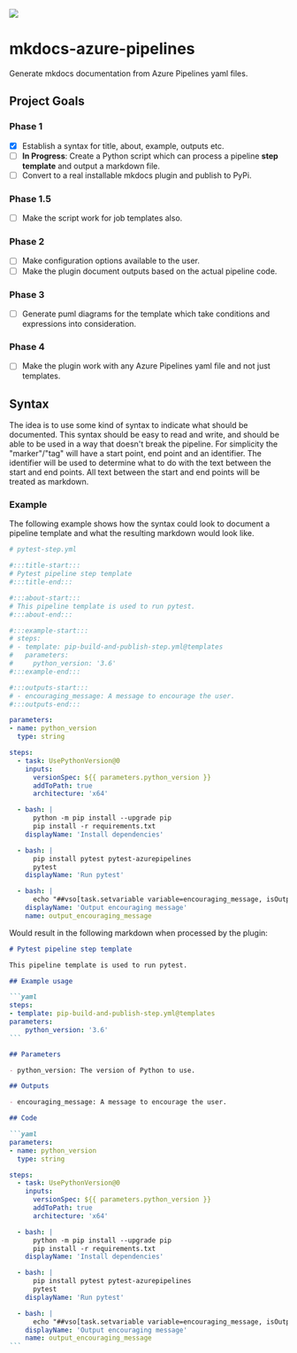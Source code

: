 ![](https://img.shields.io/badge/Under%20Development%20-fc2803)

# mkdocs-azure-pipelines
Generate mkdocs documentation from Azure Pipelines yaml files.

## Project Goals

### Phase 1
- [x] Establish a syntax for title, about, example, outputs etc.
- [ ] **In Progress**: Create a Python script which can process a pipeline **step template** and output a markdown file.
- [ ] Convert to a real installable mkdocs plugin and publish to PyPi.

### Phase 1.5
- [ ] Make the script work for job templates also.

### Phase 2
- [ ] Make configuration options available to the user.
- [ ] Make the plugin document outputs based on the actual pipeline code.

### Phase 3
- [ ] Generate puml diagrams for the template which take conditions and expressions into consideration.

### Phase 4
- [ ] Make the plugin work with any Azure Pipelines yaml file and not just templates.


## Syntax

The idea is to use some kind of syntax to indicate what should be documented. This syntax should be easy to read and write, and should be able to be used in a way that doesn't break the pipeline. For simplicity the "marker"/"tag" will have a start point, end point and an identifier. The identifier will be used to determine what to do with the text between the start and end points. All text between the start and end points will be treated as markdown.

### Example

The following example shows how the syntax could look to document a pipeline template and what the resulting markdown would look like.

```yaml
# pytest-step.yml

#:::title-start:::
# Pytest pipeline step template
#:::title-end:::

#:::about-start:::
# This pipeline template is used to run pytest.
#:::about-end:::

#:::example-start:::
# steps:
# - template: pip-build-and-publish-step.yml@templates
#   parameters:
#     python_version: '3.6'
#:::example-end:::

#:::outputs-start:::
# - encouraging_message: A message to encourage the user.
#:::outputs-end:::

parameters:
- name: python_version
  type: string

steps:
  - task: UsePythonVersion@0
    inputs:
      versionSpec: ${{ parameters.python_version }}
      addToPath: true
      architecture: 'x64'

  - bash: |
      python -m pip install --upgrade pip
      pip install -r requirements.txt
    displayName: 'Install dependencies'

  - bash: |
      pip install pytest pytest-azurepipelines
      pytest
    displayName: 'Run pytest'

  - bash: |
      echo "##vso[task.setvariable variable=encouraging_message, isOutput=true]You look great today!"
    displayName: 'Output encouraging message'
    name: output_encouraging_message
```

Would result in the following markdown when processed by the plugin:

``````markdown
# Pytest pipeline step template

This pipeline template is used to run pytest.

## Example usage

```yaml
steps:
- template: pip-build-and-publish-step.yml@templates
parameters:
    python_version: '3.6'
```

## Parameters

- python_version: The version of Python to use.

## Outputs

- encouraging_message: A message to encourage the user.

## Code

```yaml
parameters:
- name: python_version
  type: string

steps:
  - task: UsePythonVersion@0
    inputs:
      versionSpec: ${{ parameters.python_version }}
      addToPath: true
      architecture: 'x64'

  - bash: |
      python -m pip install --upgrade pip
      pip install -r requirements.txt
    displayName: 'Install dependencies'

  - bash: |
      pip install pytest pytest-azurepipelines
      pytest
    displayName: 'Run pytest'

  - bash: |
      echo "##vso[task.setvariable variable=encouraging_message, isOutput=true]You look great today!"
    displayName: 'Output encouraging message'
    name: output_encouraging_message
```
``````

